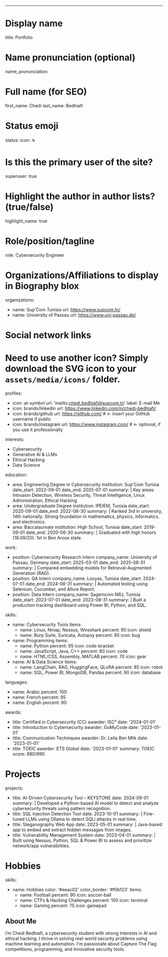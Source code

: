 ---
# Display name
title: Portfolio

# Name pronunciation (optional)
name_pronunciation:

# Full name (for SEO)
first_name: Chedi
last_name: Bedhiafi

# Status emoji
status:
  icon: ☕️

# Is this the primary user of the site?
superuser: true

# Highlight the author in author lists? (true/false)
highlight_name: true

# Role/position/tagline
role: Cybersecurity Engineer

# Organizations/Affiliations to display in Biography blox
organizations:
  - name: Sup'Com Tunisia
    url: https://www.supcom.tn/
  - name: University of Passau
    url: https://www.uni-passau.de/

# Social network links
# Need to use another icon? Simply download the SVG icon to your `assets/media/icons/` folder.
profiles:
  - icon: at-symbol
    url: 'mailto:chedi.bedhiafi@supcom.tn'
    label: E-mail Me
  - icon: brands/linkedin
    url: https://www.linkedin.com/in/chedi-bedhiafi/
  - icon: brands/github
    url: https://github.com/ # <- insert your GitHub username if public
  - icon: brands/instagram
    url: https://www.instagram.com/ # <- optional, if you use it professionally

interests:
  - Cybersecurity
  - Generative AI & LLMs
  - Ethical Hacking
  - Data Science

education:
  - area: Engineering Degree in Cybersecurity
    institution: Sup'Com Tunisia
    date_start: 2022-09-01
    date_end: 2025-07-01
    summary: |
      Key areas: Intrusion Detection, Wireless Security, Threat Intelligence, Linux Administration, Ethical Hacking
  - area: Undergraduate Degree
    institution: IPEIEM, Tunisia
    date_start: 2020-09-01
    date_end: 2022-06-30
    summary: |
      Ranked 3rd in university, 14th nationally. Strong foundation in mathematics, physics, informatics, and electronics.
  - area: Baccalaureate
    institution: High School, Tunisia
    date_start: 2019-09-01
    date_end: 2020-06-30
    summary: |
      Graduated with high honors (18.09/20). 1st in Ben Arous state.

work:
  - position: Cybersecurity Research Intern
    company_name: University of Passau, Germany
    date_start: 2025-03-01
    date_end: 2025-08-31
    summary: |
      Compared embedding models for Retrieval-Augmented Generation (RAG).
  - position: QA Intern
    company_name: Looyas, Tunisia
    date_start: 2024-07-01
    date_end: 2024-08-31
    summary: |
      Automated testing using Selenium, Cucumber, and Allure Report.
  - position: Data Intern
    company_name: Sagemcom NRJ, Tunisia
    date_start: 2023-07-01
    date_end: 2023-08-31
    summary: |
      Built a production tracking dashboard using Power BI, Python, and SQL.

skills:
  - name: Cybersecurity Tools
    items:
      - name: Linux, Nmap, Nessus, Wireshark
        percent: 90
        icon: shield
      - name: Burp Suite, Suricata, Autopsy
        percent: 85
        icon: bug
  - name: Programming
    items:
      - name: Python
        percent: 95
        icon: code-bracket
      - name: JavaScript, Java, C++
        percent: 80
        icon: code
      - name: HTML/CSS, Assembly, MATLAB
        percent: 70
        icon: gear
  - name: AI & Data Science
    items:
      - name: LangChain, RAG, HuggingFace, QLoRA
        percent: 85
        icon: robot
      - name: SQL, Power BI, MongoDB, Pandas
        percent: 90
        icon: database

languages:
  - name: Arabic
    percent: 100
  - name: French
    percent: 95
  - name: English
    percent: 90

awards:
  - title: Certified in Cybersecurity (CC)
    awarder: ISC²
    date: '2024-01-01'
  - title: Introduction to Cybersecurity
    awarder: GoMyCode
    date: '2023-01-01'
  - title: Communication Techniques
    awarder: Dr. Leila Ben Mlik
    date: '2023-01-01'
  - title: TOEIC
    awarder: ETS Global
    date: '2023-01-01'
    summary: TOEIC score: 880/990

# Projects
projects:
  - title: AI-Driven Cybersecurity Tool – KEYSTONE
    date: 2024-09-01
    summary: |
      Developed a Python-based AI model to detect and analyze cybersecurity threats using pattern recognition.
  - title: SQL Injection Detection Tool
    date: 2023-10-01
    summary: |
      Fine-tuned LLMs using Ollama to detect SQLi attacks in real time.
  - title: Steganography Web App
    date: 2023-05-01
    summary: |
      Java-based app to embed and extract hidden messages from images.
  - title: Vulnerability Management System
    date: 2023-04-01
    summary: |
      Built using Nessus, Python, SQL & Power BI to assess and prioritize network/app vulnerabilities.

# Hobbies
skills:
  - name: Hobbies
    color: '#eeac02'
    color_border: '#f0bf23'
    items:
      - name: Football
        percent: 90
        icon: soccer-ball
      - name: CTFs & Hacking Challenges
        percent: 100
        icon: terminal
      - name: Gaming
        percent: 75
        icon: gamepad


## About Me

I’m Chedi Bedhiafi, a cybersecurity student with strong interests in AI and ethical hacking. I thrive in solving real-world security problems using machine learning and automation. I'm passionate about Capture The Flag competitions, programming, and innovative security tools.